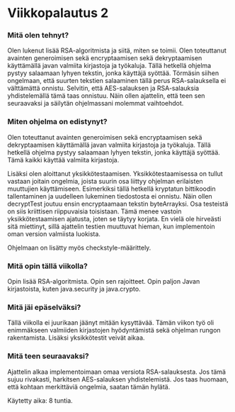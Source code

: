 # Viikkopalautus 2

### Mitä olen tehnyt?

Olen lukenut lisää RSA-algoritmista ja siitä, miten se toimii. Olen toteuttanut avainten generoimisen sekä encryptaamisen sekä dekryptaamisen käyttämällä javan valmiita kirjastoja ja työkaluja. Tällä hetkellä ohjelma pystyy salaamaan lyhyen tekstin, jonka käyttäjä syöttää. Törmäsin siihen ongelmaan, että suurten tekstien salaaminen tällä perus RSA-salauksella ei välttämättä onnistu. Selvitin, että AES-salauksen ja RSA-salauksia yhdistelemällä tämä taas onnistuu. Näin ollen ajattelin, että teen sen seuraavaksi ja säilytän ohjelmassani molemmat vaihtoehdot. 

### Miten ohjelma on edistynyt?

Olen toteuttanut avainten generoimisen sekä encryptaamisen sekä dekryptaamisen käyttämällä javan
valmiita kirjastoja ja työkaluja. Tällä hetkellä ohjelma pystyy salaamaan lyhyen tekstin, jonka käyttäjä syöttää. Tämä kaikki käyttää valmiita kirjastoja.

Lisäksi olen aloittanut yksikkötestaamisen. Yksikkötestaamisessa on tullut vastaan joitain ongelmia, joista suurin osa liittyy ohjelman erilaisten muuttujien käyttämiseen. Esimerkiksi tällä hetkellä kryptatun bittikoodin tallentaminen ja uudelleen lukeminen tiedostosta ei onnistu. Näin ollen decryptTest joutuu ensin encryptaamaan tekstin byteArrayksi. Osa testeistä on siis kriittisen riippuvaisia toisistaan. Tämä menee vastoin yksikkötestaamisen ajatusta, joten se täytyy korjata. En vielä ole hirveästi sitä miettinyt, sillä ajattelin testien muuttuvat hieman, kun implementoin oman version valmiista luokista. 

Ohjelmaan on lisätty myös checkstyle-määrittely. 

### Mitä opin tällä viikolla?

Opin lisää RSA-algoritmista. Opin sen rajoitteet. Opin paljon Javan kirjastoista, kuten java.security ja java.crypto. 

### Mitä jäi epäselväksi?

Tällä viikolla ei juurikaan jäänyt mitään kysyttävää. Tämän viikon työ oli enimmäkseen valmiiden kirjastojen hyödyntämistä sekä ohjelman rungon rakentamista. Lisäksi yksikkötestit veivät aikaa. 

### Mitä teen seuraavaksi?

Ajattelin alkaa implementoimaan omaa versiota RSA-salauksesta. Jos tämä sujuu rivakasti, harkitsen AES-salauksen yhdistelemistä. Jos taas huomaan, että kohtaan merkittäviä ongelmia, saatan tämän hylätä. 

Käytetty aika: 8 tuntia. 
